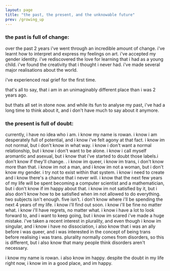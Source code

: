 ```yaml
---
layout: page
title: "the past, the present, and the unknowable future"
prev: /growing_up
---
```


### the past is full of change:
over the past 2 years i've went through an incredible amount of change. i've learnt how to interpret and express my feelings on art. i've accepted my gender identity. i've rediscovered the love for learning that i had as a young child. i've found the creativity that i thought i never had. i've made several major realisations about the world.

i've experienced real grief for the first time.

that's all to say, that i am in an unimaginably different place than i was 2 years ago.

but thats all set in stone now. and while its fun to analyse my past, i've had a long time to think about it, and i don't have much to say about it anymore.

### the present is full of doubt:

currently, i have no idea who i am. i know my name is rowan. i know i am desperately full of potential, and i know i've felt agony at that fact. i know im not normal, but i don't know in what way. i know i don't want a normal relationship, but i know i don't want to be alone. i know i call myself aromantic and asexual, but i know that i've started to doubt those labels.i don't know if they'll change. . i know im queer, i know im trans, i don't know more than that. i know im not a man, and i know im not a woman, but i don't know my gender. i try not to exist within that system. i know i need to create and i know there's a chance that i never will. i know that the next few years of my life will be spent becoming a computer scientist and a mathematician, but i don't know if im happy about that. i know im not satisfied by it, but i also don't know how to be satisfied when im not allowed to do everything. two subjects isn't enough. five isn't. i don't know where i'll be spending the next 4 years of my life. i know i'll find out soon. i know i'll be fine no matter what. i know i'll have regrets, no matter what. i know i have a lot to look forward to, and i want to keep going, but i know im scared i've made a huge mistake. i've taken a recent interest in plurality, and even though i know im singular, and i know i have no dissociation, i also know that i was an ally before i was queer, and i was interested in the concept of being trans before realising i was trans. plurality normally comes from disorders, so this is different, but i also know that many people think disorders aren't necessary.

i know my name is rowan.
i also know im happy. despite the doubt in my life right now, i know im in a good place, and im happy.
